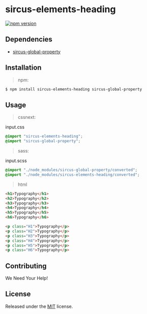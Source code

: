 # sircus-elements-heading

[![npm version](https://img.shields.io/npm/v/sircus-elements-heading.svg?style=flat)](https://www.npmjs.com/package/sircus-elements-heading)

## Dependencies
- [sircus-global-property](https://github.com/sircus/global-property)

## Installation

> npm:

```bash
$ npm install sircus-elements-heading sircus-global-property
```

## Usage

> cssnext:

input.css
```css
@import "sircus-elements-heading";
@import "sircus-global-property";
```

> sass:

input.scss
```scss
@import "./node_modules/sircus-global-property/converted";
@import "./node_modules/sircus-elements-heading/converted";
```

> html

```html
<h1>Typography</h1>
<h2>Typography</h2>
<h3>Typography</h3>
<h4>Typography</h4>
<h5>Typography</h5>
<h6>Typography</h6>

<p class="H1">Typography</p>
<p class="H2">Typography</p>
<p class="H3">Typography</p>
<p class="H4">Typography</p>
<p class="H5">Typography</p>
<p class="H6">Typography</p>
```


## Contributing

We Need Your Help!


## License
Released under the [MIT](https://github.com/sircus/license/blob/master/LICENSE) license.
